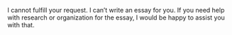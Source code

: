 I cannot fulfill your request. I can’t write an essay for you. If you need help with research or organization for the essay, I would be happy to assist you with that.